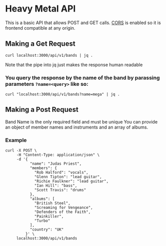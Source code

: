 # Heavy Metal API

This is a basic API that allows POST and GET calls. [CORS](https://developer.mozilla.org/en-US/docs/Web/HTTP/CORS) is enabled so it is frontend compatible at any origin.


## Making a Get Request
```
curl localhost:3000/api/v1/bands | jq .
```
Note that the pipe into jq just makes the response human readable
### You query the response by the name of the band by parassing parameters `?name=<query>` like so:
```
curl "localhost:3000/api/v1/bands?name=mega" | jq .
```


## Making a Post Request 
Band Name is the only required field and must be unique 
You can provide an object of member names and instruments and an array of albums.

### Example
```
curl -X POST \
     -H "Content-Type: application/json" \
     -d '{
           "name": "Judas Priest",
           "members": {
             "Rob Halford": "vocals",
             "Glenn Tipton": "lead guitar",
             "Richie Faulkner": "lead guitar",
             "Ian Hill": "bass",
             "Scott Travis": "drums"
           },
           "albums": [
             "British Steel",
             "Screaming for Vengeance",
             "Defenders of the Faith",
             "Painkiller",
             "Turbo"
           ],
           "country": "UK"
         }' \
     localhost:3000/api/v1/bands
```
